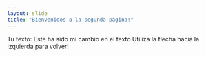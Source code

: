 ```yaml
---
layout: slide
title: "Bienvenidos a la segunda página!"
---
```

Tu texto: Este ha sido mi cambio en el texto
Utiliza la flecha hacia la izquierda para volver!
